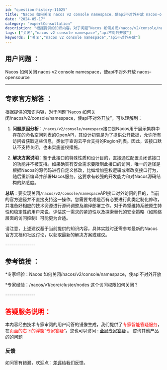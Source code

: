 ```yaml
---
id: "question-history-11025"
title: "Nacos 如何关闭 nacos v2 console namespace，使api不对外开放 nacos-opensource"
date: "2024-05-17"
category: "expertConsultation"
description: "根据提供的知识内容，对于问题“Nacos 如何关闭/nacos/v2/console/namespace，使api不对外开放”，可以理解到：1. **问题原因分析**：`/nacos/v2/console/namespace`接口是Nacos用于展示集群中存在的命名空间列表的OpenAPI，其设计初"
tags: ["关闭","nacos v2 console namespace","api不对外开放"]
keywords: ["关闭","nacos v2 console namespace","api不对外开放"]
---
```


## 用户问题 ： 
 Nacos 如何关闭 nacos v2 console namespace，使api不对外开放 nacos-opensource 

---------------
## 专家官方解答 ：

根据提供的知识内容，对于问题“Nacos 如何关闭/nacos/v2/console/namespace，使api不对外开放”，可以理解到：

1. **问题原因分析**：`/nacos/v2/console/namespace`接口是Nacos用于展示集群中存在的命名空间列表的OpenAPI，其设计初衷是为了提供公开数据，允许所有访问者获取这些信息，类似于查询云平台支持的Region列表。因此，该接口默认不支持关闭，也未实施鉴权措施。

2. **解决方案说明**：鉴于此接口的特殊性质和设计目的，直接通过配置关闭该接口的功能并不被支持。如果确实有安全需求要限制此接口的访问，唯一的途径是根据Nacos的源代码进行自定义修改，比如增加鉴权逻辑或者改变接口行为，随后重新编译并部署Nacos服务。这要求有较强的开发能力和对Nacos源码结构的熟悉度。

**总结**：要实现关闭`/nacos/v2/console/namespace`API接口对外访问的目的，当前的官方途径并不直接支持这一操作。您需要考虑是否有必要进行此类定制化修改，并准备好相应的技术资源进行源码调整及编译部署工作。对于希望维持系统原生特性和稳定性的用户来说，评估这一需求的紧迫性以及探索替代的安全策略（如网络层面的访问控制）可能更为合适。

请注意，上述建议基于当前提供的知识内容，具体实践时还需参考最新的Nacos官方文档和社区讨论，以获取最新的解决方案或建议。


<font color="#949494">---------------</font> 


## 参考链接 ：

*专家经验：Nacos 如何关闭/nacos/v2/console/namespace，使api不对外开放 
 
 *专家经验：/nacos/v1/core/cluster/nodes 这个访问权限如何关闭？ 


 <font color="#949494">---------------</font> 
 


## <font color="#FF0000">答疑服务说明：</font> 

本内容经由技术专家审阅的用户问答的镜像生成，我们提供了<font color="#FF0000">专家智能答疑服务</font>，在<font color="#FF0000">页面的右下的浮窗”专家答疑“</font>。您也可以访问 : [全局专家答疑](https://opensource.alibaba.com/chatBot) 。 咨询其他产品的的问题

### 反馈
如问答有错漏，欢迎点：[差评](https://ai.nacos.io/user/feedbackByEnhancerGradePOJOID?enhancerGradePOJOId=13714)给我们反馈。
